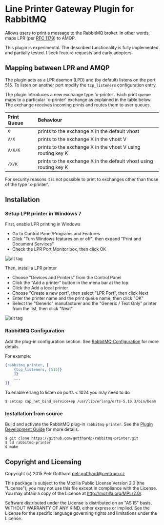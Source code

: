 # Line Printer Gateway Plugin for RabbitMQ
Allows users to print a message to the RabbitMQ broker. In other words,
maps LPR (per [RFC 1179](http://www.rfc-editor.org/rfc/rfc1179.txt)) to AMQP.

This plugin is experimental. The described functionality is fully implemented
and partially tested. I seek feature requests and early adopters.

## Mapping between LPR and AMQP

The plugin acts as a LPR daemon (LPD) and (by default) listens on the port 515. To listen on another port modify the `tcp_listeners` configuration entry.

The plugin introduces a new exchange type 'x-printer'. Each print queue maps to a particular 'x-printer' exchange as explained in the table below. The exchange receives incoming prints and routes them to user queues.

Print Queue | Behaviour
:---        | :---
`X`         | prints to the exchange X in the default vhost
`V/X`       | prints to the exchange X in the vhost V
`V/X/K`     | prints to the exchange X in the vhost V using routing key K
`/X/K`      | prints to the exchange X in the default vhost using routing key K

For security reasons it is not possible to print to exchanges other than those of the type 'x-printer'.


## Installation

### Setup LPR printer in Windows 7

First, enable LPR printing in Windows
 - Go to Control Panel/Programs and Features
 - Click "Turn Windows features on or off", then expand "Print and Document Services"
 - Check the LPR Port Monitor box, then click OK

![alt tag](https://raw.github.com/gotthardp/rabbitmq-printer/master/doc/install-win-printer1.png)

Then, install a LPR printer
 - Choose "Devices and Printers" from the Control Panel
 - Click the "Add a printer" button in the menu bar at the top
 - Click the Add a local printer
 - Choose "Create a new port", then select "LPR Port", then click Next
 - Enter the printer name and the print queue name, then click "OK"
 - Select the "Generic" manufacturer and the "Generic / Text Only" printer from the list, then click "Next"

![alt tag](https://raw.github.com/gotthardp/rabbitmq-printer/master/doc/install-win-printer2.png)


### RabbitMQ Configuration
Add the plug-in configuration section. See
[RabbitMQ Configuration](https://www.rabbitmq.com/configure.html) for more details.

For example:
```erlang
{rabbitmq_printer, [
    {tcp_listeners, [515]}
    ]}
    ...
]}
```

To enable erlang to listen on ports < 1024 you may need to do

    $ setcap cap_net_bind_service+ep /usr/lib/erlang/erts-5.10.3/bin/beam


### Installation from source

Build and activate the RabbitMQ plug-in `rabbitmq-printer`. See the
[Plugin Development Guide](http://www.rabbitmq.com/plugin-development.html)
for more details.

    $ git clone https://github.com/gotthardp/rabbitmq-printer.git
    $ cd rabbitmq-printer
    $ make


## Copyright and Licensing

Copyright (c) 2015 Petr Gotthard <petr.gotthard@centrum.cz>

This package is subject to the Mozilla Public License Version 2.0 (the "License");
you may not use this file except in compliance with the License. You may obtain a
copy of the License at http://mozilla.org/MPL/2.0/.

Software distributed under the License is distributed on an "AS IS" basis,
WITHOUT WARRANTY OF ANY KIND, either express or implied. See the License for the
specific language governing rights and limitations under the License.
